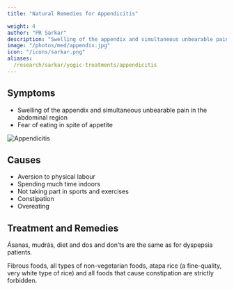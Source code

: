 ```yaml
---
title: "Natural Remedies for Appendicitis"

weight: 4
author: "PR Sarkar"
description: "Swelling of the appendix and simultaneous unbearable pain in the abdominal region; fear of eating in spite of appetite or desire for food"
image: "/photos/med/appendix.jpg"
icon: "/icons/sarkar.png"
aliases:
  /research/sarkar/yogic-treatments/appendicitis
---
```



## Symptoms

- Swelling of the appendix and simultaneous unbearable pain in the abdominal region
- Fear of eating in spite of appetite

![Appendicitis](/photos/med/appendix.jpg)


## Causes

- Aversion to physical labour
- Spending much time indoors
- Not taking part in sports and exercises
- Constipation
- Overeating


## Treatment and Remedies

Ásanas, mudrás, diet and dos and don’ts are the same as for dyspepsia patients. 

Fibrous foods, all types of non-vegetarian foods, atapa rice (a fine-quality, very white type of rice) and all foods that cause constipation are strictly forbidden.


